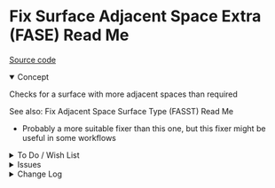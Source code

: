 # Fix Surface Adjacent Space Extra (FASE) Read Me

[Source code]( https://github.com/ladybug-tools/spider-gbxml-tools/blob/master/spider-gbxml-viewer/v-0-17-01/js-fixer/fase-fix-adjacent-space-extra/fase-fix-adjacent-space-extra.js )

<details open>

<summary>Concept</summary>

Checks for a surface with more adjacent spaces than required

See also: Fix Adjacent Space Surface Type (FASST) Read Me

* Probably a more suitable fixer than this one, but this fixer might be useful in some workflows

</details>

<details>

<summary>To Do / Wish List</summary>


</details>

<details>

<summary>Issues</summary>


</details>

<details>

<summary>Change Log</summary>


### 2019-07-23 ~ Theo

FASE 0.17.00-0fase

* R - FASE.js: Cleanup

### 2019-05-21 ~ Theo

* C - FASE: Update readme
* F - FASE.js: Add summary highlight

### 2019-05-20 ~ Theo

* B - FASE.js: pass through jsHint / update vars
* C - FASE: Update readme

### 2019-05-16 ~ Theo

* F - FASE.js: Add readme and button
* F - First commit

</details>
